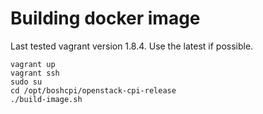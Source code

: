 # Building docker image

Last tested vagrant version 1.8.4. Use the latest if possible.

```
vagrant up
vagrant ssh
sudo su
cd /opt/boshcpi/openstack-cpi-release
./build-image.sh
```